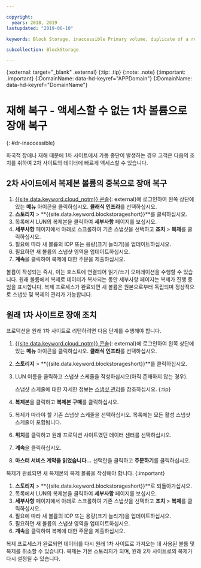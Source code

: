 ```yaml
---

copyright:
  years: 2018, 2019
lastupdated: "2019-06-10"

keywords: Block Storage, inaccessible Primary volume, duplicate of a replica volume, Disaster Recovery, volume duplication, replication, failover, failback

subcollection: BlockStorage

---
```

{:external: target="_blank" .external}
{:tip: .tip}
{:note: .note}
{:important: .important}
{:DomainName: data-hd-keyref="APPDomain"}
{:DomainName: data-hd-keyref="DomainName"}

# 재해 복구 - 액세스할 수 없는 1차 볼륨으로 장애 복구
{: #dr-inaccessible}

파국적 장애나 재해 때문에 1차 사이트에서 가동 중단이 발생하는 경우 고객은 다음의 조치를 취하여 2차 사이트의 데이터에 빠르게 액세스할 수 있습니다.

## 2차 사이트에서 복제본 볼륨의 중복으로 장애 복구

1. [{{site.data.keyword.cloud_notm}} 콘솔](https://{DomainName}/){: external}에 로그인하여 왼쪽 상단에 있는 **메뉴** 아이콘을 클릭하십시오. **클래식 인프라**를 선택하십시오.
2. **스토리지** > **{{site.data.keyword.blockstorageshort}}**를 클릭하십시오.
3. 목록에서 LUN의 복제본을 클릭하여 **세부사항** 페이지를 보십시오.
4. **세부사항** 페이지에서 아래로 스크롤하여 기존 스냅샷을 선택하고 **조치** > **복제**를 클릭하십시오.
5. 필요에 따라 새 볼륨의 IOP 또는 용량(크기 늘리기)을 업데이트하십시오.
6. 필요하면 새 볼륨의 스냅샷 영역을 업데이트하십시오.
7. **계속**을 클릭하여 복제에 대한 주문을 제출하십시오.

볼륨이 작성되는 즉시, 이는 호스트에 연결되어 읽기/쓰기 오퍼레이션을 수행할 수 있습니다. 원래 볼륨에서 복제로 데이터가 복사되는 동안 세부사항 페이지는 복제가 진행 중임을 표시합니다. 복제 프로세스가 완료되면 새 볼륨은 원본으로부터 독립되며 정상적으로 스냅샷 및 복제의 관리가 가능합니다.

## 원래 1차 사이트로 장애 조치

프로덕션을 원래 1차 사이트로 리턴하려면 다음 단계를 수행해야 합니다.

1. [{{site.data.keyword.cloud_notm}} 콘솔](https://{DomainName}/){: external}에 로그인하여 왼쪽 상단에 있는 **메뉴** 아이콘을 클릭하십시오. **클래식 인프라**를 선택하십시오.
2. **스토리지** > **{{site.data.keyword.blockstorageshort}}**를 클릭하십시오.
3. LUN 이름을 클릭하고 스냅샷 스케줄을 작성하십시오(아직 존재하지 않는 경우).

   스냅샷 스케줄에 대한 자세한 정보는 [스냅샷 관리](/docs/infrastructure/BlockStorage?topic=BlockStorage-managingSnapshots#addingschedule)를 참조하십시오.
   {:tip}
4. **복제본**을 클릭하고 **복제본 구매**를 클릭하십시오.
5. 복제가 따라야 할 기존 스냅샷 스케줄을 선택하십시오. 목록에는 모든 활성 스냅샷 스케줄이 포함됩니다.
6. **위치**를 클릭하고 원래 프로덕션 사이트였던 데이터 센터를 선택하십시오.
7. **계속**을 클릭하십시오.
8. **마스터 서비스 계약을 읽었습니다…** 선택란을 클릭하고 **주문하기**를 클릭하십시오.

복제가 완료되면 새 복제본의 복제 볼륨을 작성해야 합니다.
{:important}

1. **스토리지** > **{{site.data.keyword.blockstorageshort}}**로 되돌아가십시오.
2. 목록에서 LUN의 복제본을 클릭하여 **세부사항** 페이지를 보십시오.
3. **세부사항** 페이지에서 아래로 스크롤하여 기존 스냅샷을 선택하고 **조치** > **복제**를 클릭하십시오.
4. 필요에 따라 새 볼륨의 IOP 또는 용량(크기 늘리기)을 업데이트하십시오.
5. 필요하면 새 볼륨의 스냅샷 영역을 업데이트하십시오.
6. **계속**을 클릭하여 복제에 대한 주문을 제출하십시오.

복제 프로세스가 완료되면 데이터를 다시 원래 1차 사이트로 가져오는 데 사용된 볼륨 및 복제를 취소할 수 있습니다. 복제는 기본 스토리지가 되며, 원래 2차 사이트로의 복제가 다시 설정될 수 있습니다.
